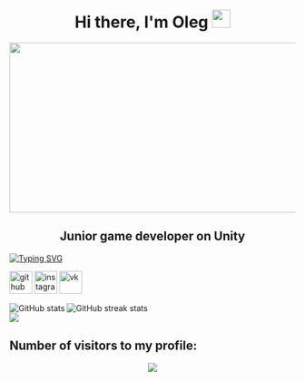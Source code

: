 <h1 align="center">Hi there, I'm Oleg
<img src="https://github.com/blackcater/blackcater/raw/main/images/Hi.gif" height="32"/></h1>

<div align="center">
  <img src="https://media.giphy.com/media/zOvBKUUEERdNm/giphy.gif" width="600" height="300"/>
</div>

<h2 align="center">Junior game developer on Unity</h2>

<a href="https://git.io/typing-svg"><img src="https://readme-typing-svg.herokuapp.com?font=Fira+Code&size=25&pause=1000&color=6AF700&center=true&vCenter=true&width=800&lines=I+will+be+glad+to+any+proposals+for+cooperation" alt="Typing SVG" /></a>

[<img src='https://cdn.jsdelivr.net/npm/simple-icons@3.0.1/icons/github.svg' alt='github' height='40'>](https://github.com/OKhudyakoff)  [<img src='https://cdn.icon-icons.com/icons2/555/PNG/512/telegram_icon-icons.com_53603.png' alt='instagram' height='40'>](https://www.instagram.com/koksfoxx/)  [<img src='https://cdn.jsdelivr.net/npm/simple-icons@3.0.1/icons/vk.svg' alt='vk' height='40'>](https://vk.com/koksfox)  

![GitHub stats](https://github-readme-stats.vercel.app/api?username=OKhudyakoff&show_icons=true)
![GitHub streak stats](https://github-readme-streak-stats.herokuapp.com/?user=OKhudyakoff)  
![](https://komarev.com/ghpvc/?username=your-github-OKhudyakoff&style=for-the-badge)

## Number of visitors to my profile:
<p align="center">
  <img src="https://count.kjchmc.cn/get/@:OKhudyakoff?theme=gelbooru" />
</p>

